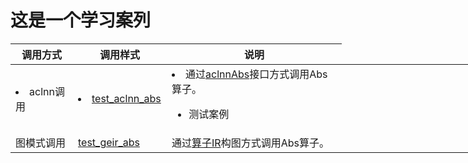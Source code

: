# 这是一个学习案列
<table style="undefined;table-layout: fixed; width: 980px"><colgroup>
  <col style="width: 100px">
  <col style="width: 150px">
  <col style="width: 280px">
  <col style="width: 330px">
  <col style="width: 120px">
  </colgroup>
  <thead>
    <tr>
      <th>调用方式</th>
      <th>调用样式</th>
      <th>说明</th>
    </tr></thead>
  <tbody>
    <tr>
      <td><li>aclnn调用</li></td>
      <td><li><a href="./examples/test_aclnn_abs.cpp">test_aclnn_abs</a></li></li></td>
      <td><li>通过<a href="./docs/aclnnAbs.md">aclnnAbs</a>接口方式调用Abs算子。</li>
                          <ul>
                            <li>测试案例</li>
                        </ul></td>
 </tr>
    <tr>
      <td>图模式调用</td>
      <td><a href="./examples/test_geir_abs.cpp">test_geir_abs</a></td>
      <td>通过<a href="./op_graph/abs_proto.h">算子IR</a>构图方式调用Abs算子。</td>
